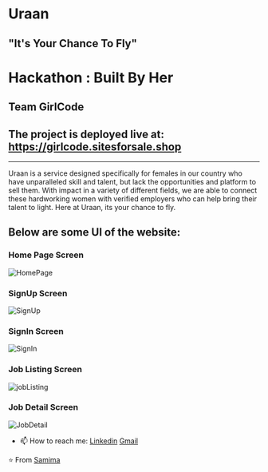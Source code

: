# Uraan
## "It's Your Chance To Fly"

# Hackathon : Built By Her
## Team GirlCode

## The project is deployed live at: https://girlcode.sitesforsale.shop

<hr/>

Uraan is a service designed specifically for females in our country who have unparalleled skill and talent, but lack the opportunities and platform to sell them. 
With impact in a variety of different fields, we are able to connect these hardworking women with verified employers who can help bring their talent to light. 
Here at Uraan, its your chance to fly.

## Below are some UI of the website:

### Home Page Screen
![HomePage](https://github.com/Nabeel110/Uraan/blob/main/Screenshots/01_Homepage.png)

### SignUp Screen
![SignUp](https://github.com/Nabeel110/Uraan/blob/main/Screenshots/02_Signup.png)

### SignIn Screen
![SignIn](https://github.com/Nabeel110/Uraan/blob/main/Screenshots/03_Signin.png)

### Job Listing Screen
![jobListing](https://github.com/Nabeel110/Uraan/blob/main/Screenshots/04_Listing%20page.jpg)

### Job Detail Screen
![JobDetail](https://github.com/Nabeel110/Uraan/blob/main/Screenshots/05_Job%20detail.png)


- 📫 How to reach me: [Linkedin](https://www.linkedin.com/in/samima-khan) [Gmail](mailto:samimakhan16@gmail.com)

⭐️ From [Samima](https://github.com/samimakhan)

